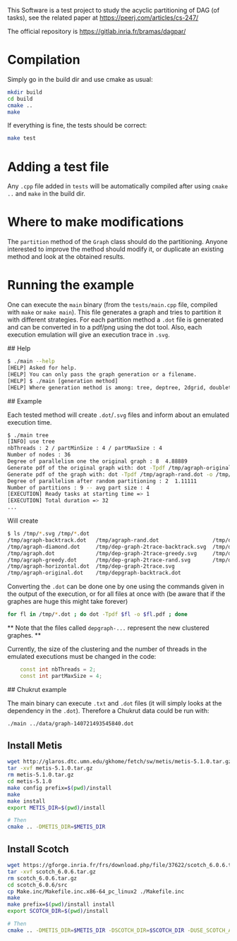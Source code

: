 This Software is a test project to study the acyclic partitioning of DAG (of tasks), see the related paper at https://peerj.com/articles/cs-247/

The official repository is https://gitlab.inria.fr/bramas/dagpar/

# Compilation

Simply go in the build dir and use cmake as usual:
```bash
mkdir build
cd build
cmake ..
make
```

If everything is fine, the tests should be correct:
```bash
make test
```

# Adding a test file

Any `.cpp` file added in `tests` will be automatically compiled after using `cmake ..` and `make` in the build dir.

# Where to make modifications

The `partition` method of the `Graph` class should do the partitioning.
Anyone interested to improve the method should modify it, or duplicate an existing method and look at the obtained results.

# Running the example

One can execute the `main` binary (from the `tests/main.cpp` file, compiled with `make` or `make main`).
This file generates a graph and tries to partition it with different strategies.
For each partition method a `.dot` file is generated and can be converted in to a pdf/png using the dot tool.
Also, each execution emulation will give an execution trace in `.svg`.

## Help

```bash
$ ./main --help
[HELP] Asked for help.
[HELP] You can only pass the graph generation or a filename.
[HELP] $ ./main [generation method]
[HELP] Where generation method is among: tree, deptree, 2dgrid, doubletree, filename
```

## Example

Each tested method will create `.dot`/`.svg` files and inform about an emulated execution time.

```bash
$ ./main tree
[INFO] use tree
nbThreads : 2 / partMinSize : 4 / partMaxSize : 4
Number of nodes : 36
Degree of parallelism one the original graph : 8  4.88889
Generate pdf of the original graph with: dot -Tpdf /tmp/agraph-original.dot -o /tmp/agraph-original.pdf
Generate pdf of the graph with: dot -Tpdf /tmp/agraph-rand.dot -o /tmp/agraph-rand.pdf
Degree of parallelism after random partitioning : 2  1.11111
Number of partitions : 9 -- avg part size : 4
[EXECUTION] Ready tasks at starting time => 1
[EXECUTION] Total duration => 32
...
```

Will create
```bash
$ ls /tmp/*.svg /tmp/*.dot
/tmp/agraph-backtrack.dot   /tmp/agraph-rand.dot                 /tmp/depgraph-diamond.dot
/tmp/agraph-diamond.dot     /tmp/dep-graph-2trace-backtrack.svg  /tmp/depgraph.dot
/tmp/agraph.dot             /tmp/dep-graph-2trace-greedy.svg     /tmp/depgraph-greedy.dot
/tmp/agraph-greedy.dot      /tmp/dep-graph-2trace-rand.svg       /tmp/depgraph-horizontal.dot
/tmp/agraph-horizontal.dot  /tmp/dep-graph-2trace.svg
/tmp/agraph-original.dot    /tmp/depgraph-backtrack.dot
```

Converting the `.dot` can be done one by one using the commands given in the output of the execution, or for all files at once with (be aware that if the graphes are huge this might take forever)
```bash
for fl in /tmp/*.dot ; do dot -Tpdf $fl -o $fl.pdf ; done
```

** Note that the files called `depgraph-...` represent the new clustered graphes. **

Currently, the size of the clustering and the number of threads in the emulated executions must be changed in the code:
```cpp
    const int nbThreads = 2;
    const int partMaxSize = 4;
```

## Chukrut example

The main binary can execute `.txt` and `.dot` files (it will simply looks at the dependency in the `.dot`).
Therefore a Chukrut data could be run with:
```bash
./main ../data/graph-140721493545840.dot
```

## Install Metis

```bash
wget http://glaros.dtc.umn.edu/gkhome/fetch/sw/metis/metis-5.1.0.tar.gz
tar -xvf metis-5.1.0.tar.gz
rm metis-5.1.0.tar.gz
cd metis-5.1.0
make config prefix=$(pwd)/install
make
make install
export METIS_DIR=$(pwd)/install

# Then
cmake .. -DMETIS_DIR=$METIS_DIR
```

## Install Scotch

```bash
wget https://gforge.inria.fr/frs/download.php/file/37622/scotch_6.0.6.tar.gz
tar -xvf scotch_6.0.6.tar.gz
rm scotch_6.0.6.tar.gz
cd scotch_6.0.6/src
cp Make.inc/Makefile.inc.x86-64_pc_linux2 ./Makefile.inc
make
make prefix=$(pwd)/install install
export SCOTCH_DIR=$(pwd)/install

# Then
cmake .. -DMETIS_DIR=$METIS_DIR -DSCOTCH_DIR=$SCOTCH_DIR -DUSE_SCOTCH_AS_METIS=ON
```


